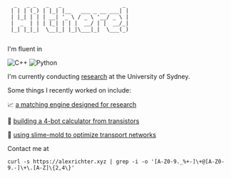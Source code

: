 ```text
  _   _ _   _   _                   _ 
 | | | (_) | |_| |__   ___ _ __ ___| |
 | |_| | | | __| '_ \ / _ \ '__/ _ \ |
 |  _  | | | |_| | | |  __/ | |  __/_|
 |_| |_|_|  \__|_| |_|\___|_|  \___(_)
                                      
```

I'm fluent in

![C++](https://img.shields.io/badge/c++-%2300599C.svg?style=flat-square&logo=c%2B%2B&logoColor=white) ![Python](https://img.shields.io/badge/python-3670A0?style=flat-square&logo=python&logoColor=ffdd54)


I'm currently conducting [research](https://www.sydney.edu.au/business/about/our-people/research-students/alexander-richter-601.html) at the University of Sydney.

Some things I recently worked on include:

📈 [a matching engine designed for research](https://github.com/alexrichterxyz/extendable_limit_order_book)

🧮 [building a 4-bot calculator from transistors](https://alexrichter.xyz/posts/building-computer-from-transistors/)

🔬 [using slime-mold to optimize transport networks](https://alexrichter.xyz/posts/physarum-slime-mold-transport-networks-hawaii-hokkaido/)


Contact me at

```shell
curl -s https://alexrichter.xyz | grep -i -o '[A-Z0-9._%+-]\+@[A-Z0-9.-]\+\.[A-Z]\{2,4\}'
```
